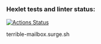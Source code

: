 ### Hexlet tests and linter status:
[![Actions Status](https://github.com/bombom70/layout-designer-project-lvl2/workflows/hexlet-check/badge.svg)](https://github.com/bombom70/layout-designer-project-lvl2/actions)

terrible-mailbox.surge.sh
